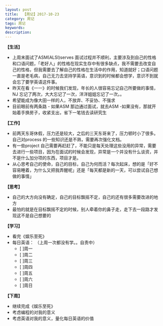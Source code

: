 ```yaml
---
layout: post
title:  【周记】2017-10-23
category: 周记
tags: 周记
keywords:
description:
---
```




**【生活】**

- 上周末面试了ASM(ALSI)serves 面试过程并不顺利，主要涉及到自己的性格和口语问题，「老好人」的性格在现实生存中有很多缺点，我不需要去改变自己的性格，但我需要去了解自己的性格在生活中的作用，知道就好；口语问题一直是老毛病，自己无力去坚持学英语，意识到的时候都会想学，意识不到就会忘了要学英语这件事。
- 昨天在看《一一》的时候我们发现，年长的人很容易忘记自己所要做的事情，NJ 忘记了两次，大大忘记了一次，洋洋姐姐忘记了一次。。
- 希望能成为像大田一样的人，不放弃、不妥协、不强求
- 目前眼前有两条路 - 如果ASM 那边通过面试，就去ASM    -如果没有，那就开始着手换房子，收紧支出，省下一笔钱去读研究生


**【工作】**

- 前两天东哥休假，压力还是较大，之后的三天东哥来了，压力顿时小了很多。自己对process 的一些知识还是不熟，需要再次强化文档。
- 有一些project 自己需要再赶赶了，不能只是每天处理这些没用的异常，需要去进行一些项目，因为在面试的时候会发现，异常是一个并没有什么谈资，并不是什么加分项的东西，项目才是。
- 从心思考自己的使命，自己的目标，自己为何而活？每次起床，想的是「好不容易睡着，为什么又把我弄醒呢」还是「每天都是新的一天，可以尝试自己想做的事情」


**【思考】**

- 自己的大方向没有确定，自己的目标飘摇不定，自己的还有很多需要改进的地方
- 最怕的就是在目标飘摇不定的时候，别人牵着你的鼻子走，走下去一段路才发现这不是自己想要的


**【学习】**

- 看完《娱乐至死》
- 每日英语：  （上周一次都没有学。。自责中）
    - [ ]周一
    - [ ]周二
    - [ ]周三
    - [ ]周四
    - [ ]周五
    - [ ]周六
    - [ ]周日

**【下周】**

- 继续完成《娱乐至死》
- 考虑编程的对我的意义
- 考虑英语对我的意义，量化每日英语的价值

